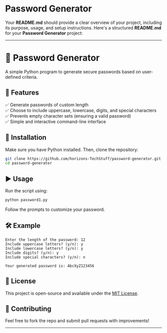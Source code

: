 # Password Generator
Your **README.md** should provide a clear overview of your project, including its purpose, usage, and setup instructions. Here's a structured **README.md** for your **Password Generator** project:  

---

# 🔐 Password Generator  

A simple Python program to generate secure passwords based on user-defined criteria.  

## 📜 Features  
✅ Generate passwords of custom length  
✅ Choose to include uppercase, lowercase, digits, and special characters  
✅ Prevents empty character sets (ensuring a valid password)  
✅ Simple and interactive command-line interface  

## 🚀 Installation  
Make sure you have Python installed. Then, clone the repository:  
```sh
git clone https://github.com/horizons-TechStuff/password-generator.git
cd password-generator
```

## ▶️ Usage  
Run the script using:  
```sh
python password1.py
```
Follow the prompts to customize your password.  

## 🛠 Example  
```
Enter the length of the password: 12
Include uppercase letters? (y/n): y
Include lowercase letters? (y/n): y
Include digits? (y/n): y
Include special characters? (y/n): n

Your generated password is: AbcXyZ123456
```

## 📜 License  
This project is open-source and available under the [MIT License](LICENSE).  

## 🤝 Contributing  
Feel free to fork the repo and submit pull requests with improvements!  

---


